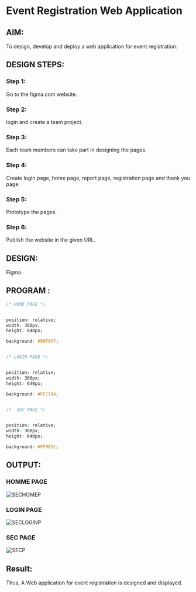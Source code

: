 # Event Registration Web Application

## AIM:
To design, develop and deploy a web application for event registration.

## DESIGN STEPS:

### Step 1:
Go to the figma.com website.

### Step 2:
login and create a team project.

### Step 3:
Each team members can take part in designing the pages.

### Step 4:
Create login page, home page, report page, registration page and thank you page.

### Step 5:
Prototype the pages.

### Step 6:
Publish the website in the given URL.

## DESIGN:
Figma

## PROGRAM :
```css
/* HOME PAGE */


position: relative;
width: 360px;
height: 640px;

background: #00F0FF;


/* LOGIN PAGE */


position: relative;
width: 360px;
height: 640px;

background: #FFC700;


/*  SEC PAGE */


position: relative;
width: 360px;
height: 640px;

background: #FF005C;
```

## OUTPUT:

### HOMME PAGE
![SECHOMEP](https://github.com/MohammedFaizal05/event-registration/assets/120553195/5526e75b-5e0a-4b2e-b44c-42ac5e194573)

### LOGIN PAGE
![SECLOGINP](https://github.com/MohammedFaizal05/event-registration/assets/120553195/2a15b107-c1df-4039-b844-8e177949f472)

### SEC PAGE
![SECP](https://github.com/MohammedFaizal05/event-registration/assets/120553195/417a3703-6af8-46dc-afe5-f4e7b17ae943)

## Result:
Thus, A Web application for event registration is designed and displayed.

